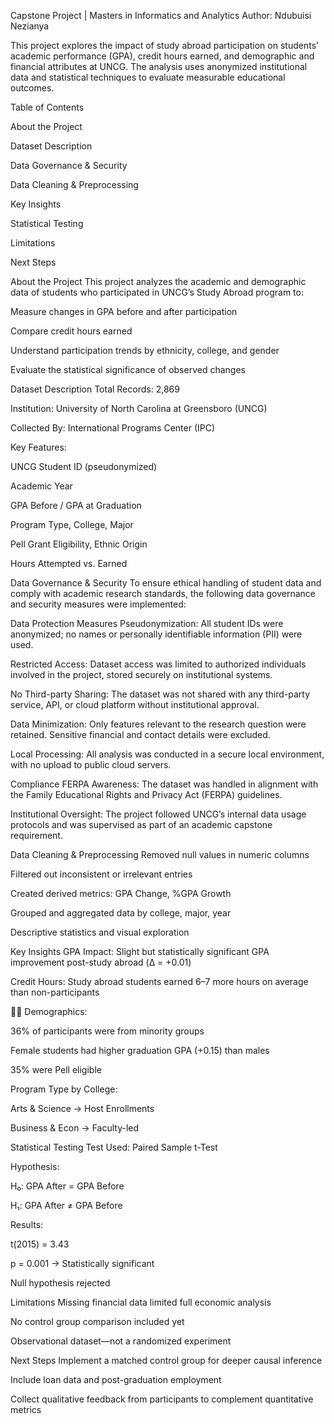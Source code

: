 Capstone Project | Masters in Informatics and Analytics
Author: Ndubuisi Nezianya

This project explores the impact of study abroad participation on students’ academic performance (GPA), credit hours earned, and demographic and financial attributes at UNCG. The analysis uses anonymized institutional data and statistical techniques to evaluate measurable educational outcomes.

Table of Contents

About the Project

Dataset Description

Data Governance & Security

Data Cleaning & Preprocessing

Key Insights

Statistical Testing

Limitations

Next Steps


 About the Project
This project analyzes the academic and demographic data of students who participated in UNCG’s Study Abroad program to:

Measure changes in GPA before and after participation

Compare credit hours earned

Understand participation trends by ethnicity, college, and gender

Evaluate the statistical significance of observed changes

 Dataset Description
Total Records: 2,869

Institution: University of North Carolina at Greensboro (UNCG)

Collected By: International Programs Center (IPC)

Key Features:

UNCG Student ID (pseudonymized)

Academic Year

GPA Before / GPA at Graduation

Program Type, College, Major

Pell Grant Eligibility, Ethnic Origin

Hours Attempted vs. Earned

 Data Governance & Security
To ensure ethical handling of student data and comply with academic research standards, the following data governance and security measures were implemented:

 Data Protection Measures
Pseudonymization: All student IDs were anonymized; no names or personally identifiable information (PII) were used.

Restricted Access: Dataset access was limited to authorized individuals involved in the project, stored securely on institutional systems.

No Third-party Sharing: The dataset was not shared with any third-party service, API, or cloud platform without institutional approval.

Data Minimization: Only features relevant to the research question were retained. Sensitive financial and contact details were excluded.

Local Processing: All analysis was conducted in a secure local environment, with no upload to public cloud servers.

 Compliance
FERPA Awareness: The dataset was handled in alignment with the Family Educational Rights and Privacy Act (FERPA) guidelines.

Institutional Oversight: The project followed UNCG’s internal data usage protocols and was supervised as part of an academic capstone requirement.


 Data Cleaning & Preprocessing
Removed null values in numeric columns

Filtered out inconsistent or irrelevant entries

Created derived metrics: GPA Change, %GPA Growth

Grouped and aggregated data by college, major, year

Descriptive statistics and visual exploration


 Key Insights
 GPA Impact: Slight but statistically significant GPA improvement post-study abroad (Δ = +0.01)

 Credit Hours: Study abroad students earned 6–7 more hours on average than non-participants


👩‍🎓 Demographics:

36% of participants were from minority groups

Female students had higher graduation GPA (+0.15) than males

35% were Pell eligible

 Program Type by College:

Arts & Science → Host Enrollments

Business & Econ → Faculty-led


 Statistical Testing
Test Used: Paired Sample t-Test

Hypothesis:

H₀: GPA After = GPA Before

H₁: GPA After ≠ GPA Before

Results:

t(2015) = 3.43

p = 0.001 → Statistically significant

Null hypothesis rejected



Limitations
Missing financial data limited full economic analysis

No control group comparison included yet

Observational dataset—not a randomized experiment



Next Steps
Implement a matched control group for deeper causal inference

Include loan data and post-graduation employment

Collect qualitative feedback from participants to complement quantitative metrics

